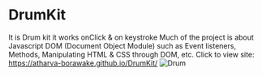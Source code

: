# DrumKit
It is Drum kit it works onClick & on keystroke
Much of the project is about Javascript DOM (Document Object Module) such as Event listeners, Methods, Manipulating HTML & CSS through DOM, etc.
 Click to view site: https://atharva-borawake.github.io/DrumKit/
![Drum](https://user-images.githubusercontent.com/63450594/130656364-b67e3de8-e02f-40f7-be94-2dc9d640382b.png)


